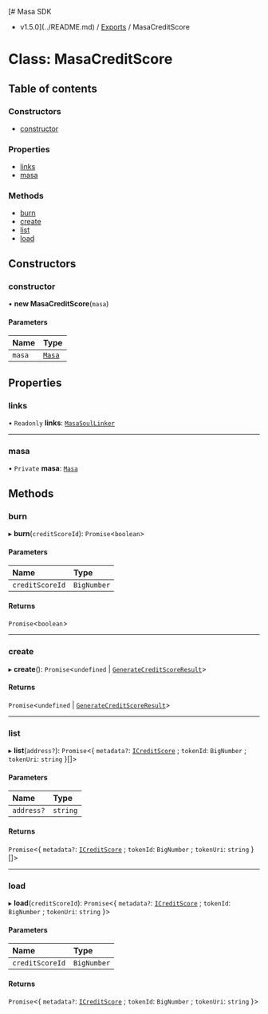 [# Masa SDK
 - v1.5.0](../README.md) / [Exports](../modules.md) / MasaCreditScore

# Class: MasaCreditScore

## Table of contents

### Constructors

- [constructor](MasaCreditScore.md#constructor)

### Properties

- [links](MasaCreditScore.md#links)
- [masa](MasaCreditScore.md#masa)

### Methods

- [burn](MasaCreditScore.md#burn)
- [create](MasaCreditScore.md#create)
- [list](MasaCreditScore.md#list)
- [load](MasaCreditScore.md#load)

## Constructors

### constructor

• **new MasaCreditScore**(`masa`)

#### Parameters

| Name | Type |
| :------ | :------ |
| `masa` | [`Masa`](Masa.md) |

## Properties

### links

• `Readonly` **links**: [`MasaSoulLinker`](MasaSoulLinker.md)

___

### masa

• `Private` **masa**: [`Masa`](Masa.md)

## Methods

### burn

▸ **burn**(`creditScoreId`): `Promise`<`boolean`\>

#### Parameters

| Name | Type |
| :------ | :------ |
| `creditScoreId` | `BigNumber` |

#### Returns

`Promise`<`boolean`\>

___

### create

▸ **create**(): `Promise`<`undefined` \| [`GenerateCreditScoreResult`](../interfaces/GenerateCreditScoreResult.md)\>

#### Returns

`Promise`<`undefined` \| [`GenerateCreditScoreResult`](../interfaces/GenerateCreditScoreResult.md)\>

___

### list

▸ **list**(`address?`): `Promise`<{ `metadata?`: [`ICreditScore`](../interfaces/ICreditScore.md) ; `tokenId`: `BigNumber` ; `tokenUri`: `string`  }[]\>

#### Parameters

| Name | Type |
| :------ | :------ |
| `address?` | `string` |

#### Returns

`Promise`<{ `metadata?`: [`ICreditScore`](../interfaces/ICreditScore.md) ; `tokenId`: `BigNumber` ; `tokenUri`: `string`  }[]\>

___

### load

▸ **load**(`creditScoreId`): `Promise`<{ `metadata?`: [`ICreditScore`](../interfaces/ICreditScore.md) ; `tokenId`: `BigNumber` ; `tokenUri`: `string`  }\>

#### Parameters

| Name | Type |
| :------ | :------ |
| `creditScoreId` | `BigNumber` |

#### Returns

`Promise`<{ `metadata?`: [`ICreditScore`](../interfaces/ICreditScore.md) ; `tokenId`: `BigNumber` ; `tokenUri`: `string`  }\>
